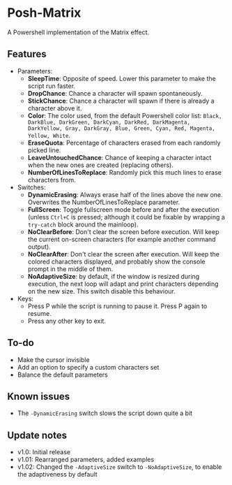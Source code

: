 # Posh-Matrix
A Powershell implementation of the Matrix effect.

## Features
- Parameters:
	- **SleepTime**: Opposite of speed. Lower this parameter to make the script run faster.
	- **DropChance**: Chance a character will spawn spontaneously.
	- **StickChance**: Chance a character will spawn if there is already a character above it.
	- **Color**: The color used, from the default Powershell color list: `Black, DarkBlue, DarkGreen, DarkCyan, DarkRed, DarkMagenta, DarkYellow, Gray, DarkGray, Blue, Green, Cyan, Red, Magenta, Yellow, White`.
	- **EraseQuota**: Percentage of characters erased from each randomly picked line.
	- **LeaveUntouchedChance**: Chance of keeping a character intact when the new ones are created (replacing others).
	- **NumberOfLinesToReplace**: Randomly pick this much lines to erase characters from.
- Switches:
	- **DynamicErasing**: Always erase half of the lines above the new one. Overwrites the NumberOfLinesToReplace parameter.
	- **FullScreen**: Toggle fullscreen mode before and after the execution (unless `Ctrl+C` is pressed; although it could be fixable by wrapping a `try-catch` block around the mainloop).
	- **NoClearBefore**: Don't clear the screen before execution. Will keep the current on-screen characters (for example another command output).
	- **NoClearAfter**: Don't clear the screen after execution. Will keep the colored characters displayed, and probably show the console prompt in the middle of them.
	- **NoAdaptiveSize**: by default, if the window is resized during execution, the next loop will adapt and print characters depending on the new size. This switch disable this behaviour.
- Keys:
	- Press P while the script is running to pause it. Press P again to resume.
	- Press any other key to exit.

## To-do
- Make the cursor invisible
- Add an option to specify a custom characters set
- Balance the default parameters

## Known issues
- The `-DynamicErasing` switch slows the script down quite a bit

## Update notes
- v1.0: Initial release
- v1.01: Rearranged parameters, added examples
- v1.02: Changed the `-AdaptiveSize` switch to `-NoAdaptiveSize`, to enable the adaptiveness by default